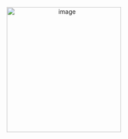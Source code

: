 
<div align="center"> <img width="267" height="291" alt="image" alighn src="https://github.com/user-attachments/assets/0ba58139-ffd7-4257-ac2c-8c707d38060c" /> </div>















